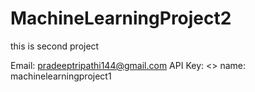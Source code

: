 # MachineLearningProject2
this is second project


Email: pradeeptripathi144@gmail.com
API Key:  <>
name: machinelearningproject1

